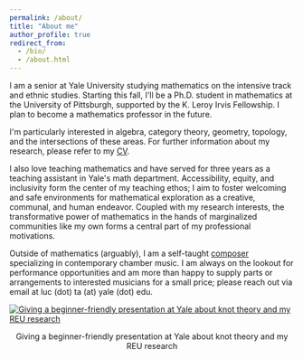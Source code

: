 ```yaml
---
permalink: /about/
title: "About me"
author_profile: true
redirect_from: 
  - /bio/
  - /about.html
---
```


I am a senior at Yale University studying mathematics on the intensive track and ethnic studies. Starting this fall, I'll be a Ph.D. student in mathematics at the University of Pittsburgh, supported by the K. Leroy Irvis Fellowship. I plan to become a mathematics professor in the future.

I'm particularly interested in algebra, category theory, geometry, topology, and the intersections of these areas. For further information about my research, please refer to my [CV](https://luc-ta.github.io/cv/).

I also love teaching mathematics and have served for three years as a teaching assistant in Yale's math department. Accessibility, equity, and inclusivity form the center of my teaching ethos; I aim to foster welcoming and safe environments for mathematical exploration as a creative, communal, and human endeavor. Coupled with my research interests, the transformative power of mathematics in the hands of marginalized communities like my own forms a central part of my professional motivations.

Outside of mathematics (arguably), I am a self-taught [composer](https://luc-ta.github.io/music/) specializing in contemporary chamber music. I am always on the lookout for performance opportunities and am more than happy to supply parts or arrangements to interested musicians for a small price; please reach out via email at luc (dot) ta (at) yale (dot) edu.

[![Giving a beginner-friendly presentation at Yale about knot theory and my REU research](https://luc-ta.github.io/images/pizza_seminar.jpg)](https://luc-ta.github.io/images/pizza_seminar_mc.jpg)
<p style="text-align: center;">Giving a beginner-friendly presentation at Yale about knot theory and my REU research</p>
